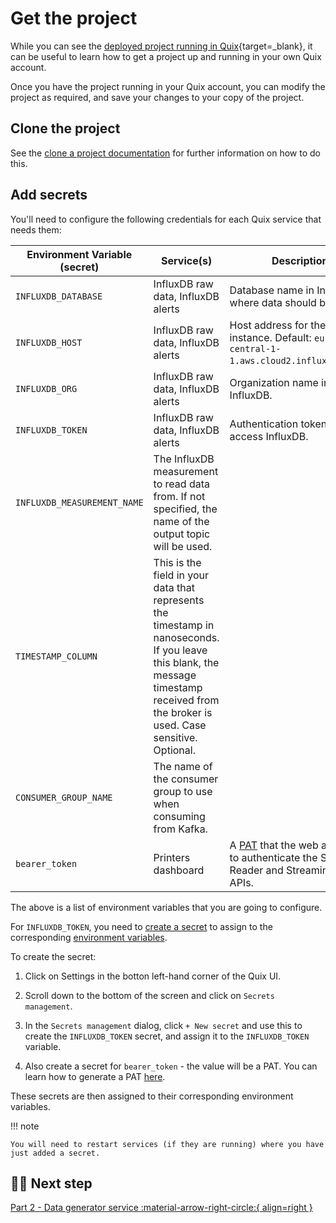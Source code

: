 # Get the project

While you can see the [deployed project running in Quix](https://portal.platform.quix.io/pipeline?token=pat-7381f57aaee34adf95382c3a60df6306&workspace=demo-predictivemaintenance-production){target=_blank}, it can be useful to learn how to get a project up and running in your own Quix account. 

Once you have the project running in your Quix account, you can modify the project as required, and save your changes to your copy of the project. 

## Clone the project

See the [clone a project documentation](../../create/clone-project.md) for further information on how to do this.

## Add secrets

You'll need to configure the following credentials for each Quix service that needs them:

| Environment Variable (secret) | Service(s) | Description|
|---|---|---|
| `INFLUXDB_DATABASE` | InfluxDB raw data, InfluxDB alerts | Database name in InfluxDB where data should be stored. |
| `INFLUXDB_HOST` | InfluxDB raw data, InfluxDB alerts | Host address for the InfluxDB instance. Default: `eu-central-1-1.aws.cloud2.influxdata.com`. |
| `INFLUXDB_ORG` | InfluxDB raw data, InfluxDB alerts | Organization name in InfluxDB. |
| `INFLUXDB_TOKEN` | InfluxDB raw data, InfluxDB alerts | Authentication token to access InfluxDB. |
| `INFLUXDB_MEASUREMENT_NAME` | The InfluxDB measurement to read data from. If not specified, the name of the output topic will be used. |
| `TIMESTAMP_COLUMN` | This is the field in your data that represents the timestamp in nanoseconds. If you leave this blank, the message timestamp received from the broker is used. Case sensitive. Optional. |
| `CONSUMER_GROUP_NAME` | The name of the consumer group to use when consuming from Kafka. |
| `bearer_token` | Printers dashboard | A [PAT](../../develop/authentication/personal-access-token.md) that the web app uses to authenticate the Streaming Reader and Streaming Writer APIs. |

The above is a list of environment variables that you are going to configure.

For `INFLUXDB_TOKEN`, you need to [create a secret](../../deploy/secrets-management.md) to assign to the corresponding [environment variables](../../deploy/environment-variables.md).

To create the secret:

1. Click on Settings in the botton left-hand corner of the Quix UI.

2. Scroll down to the bottom of the screen and click on `Secrets management`.

3. In the `Secrets management` dialog, click `+ New secret` and use this to create the `INFLUXDB_TOKEN` secret, and assign it to the `INFLUXDB_TOKEN` variable.

4. Also create a secret for `bearer_token` - the value will be a PAT. You can learn how to generate a PAT [here](../../develop/authentication/personal-access-token.md).

These secrets are then assigned to their corresponding environment variables.

!!! note

    You will need to restart services (if they are running) where you have just added a secret.

## 🏃‍♀️ Next step

[Part 2 - Data generator service :material-arrow-right-circle:{ align=right }](./data-generator.md)
